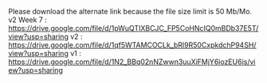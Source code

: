 Please download the alternate link because the file size limit is 50 Mb/Mo.
v2 Week 7 :
https://drive.google.com/file/d/1pWuQTIXBCJC_FP5CoHNcIQ0mBDb37E5T/view?usp=sharing
v2 :
https://drive.google.com/file/d/1qf5WTAMCOCLk_bRl9R50CxpkdchP94SH/view?usp=sharing
v1 :
https://drive.google.com/file/d/1N2_BBq02nNZwwn3uuXiFMjY6iozEU6is/view?usp=sharing
